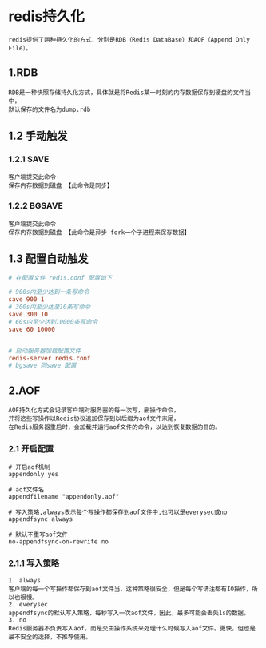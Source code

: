 # redis持久化
```
redis提供了两种持久化的方式，分别是RDB（Redis DataBase）和AOF（Append Only File）。
```

## 1.RDB
```
RDB是一种快照存储持久化方式，具体就是将Redis某一时刻的内存数据保存到硬盘的文件当中，
默认保存的文件名为dump.rdb
```
## 1.2 手动触发
### 1.2.1 SAVE  
```
客户端提交此命令
保存内存数据到磁盘 【此命令是同步】
```
### 1.2.2 BGSAVE  
```
客户端提交此命令
保存内存数据到磁盘 【此命令是异步 fork一个子进程来保存数据】
```
## 1.3 配置自动触发

```conf
# 在配置文件 redis.conf 配置如下

# 900s内至少达到一条写命令
save 900 1
# 300s内至少达至10条写命令
save 300 10
# 60s内至少达到10000条写命令
save 60 10000


# 启动服务器加载配置文件
redis-server redis.conf
# bgsave 同save 配置

```

## 2.AOF

```
AOF持久化方式会记录客户端对服务器的每一次写，删操作命令，
并将这些写操作以Redis协议追加保存到以后缀为aof文件末尾，
在Redis服务器重启时，会加载并运行aof文件的命令，以达到恢复数据的目的。
```
### 2.1 开启配置

```
# 开启aof机制
appendonly yes

# aof文件名
appendfilename "appendonly.aof"

# 写入策略,always表示每个写操作都保存到aof文件中,也可以是everysec或no
appendfsync always

# 默认不重写aof文件
no-appendfsync-on-rewrite no

```

### 2.1.1 写入策略
```
1. always
客户端的每一个写操作都保存到aof文件当，这种策略很安全，但是每个写请注都有IO操作，所以也很慢。
2. everysec
appendfsync的默认写入策略，每秒写入一次aof文件，因此，最多可能会丢失1s的数据。
3. no
Redis服务器不负责写入aof，而是交由操作系统来处理什么时候写入aof文件。更快，但也是最不安全的选择，不推荐使用。

```


